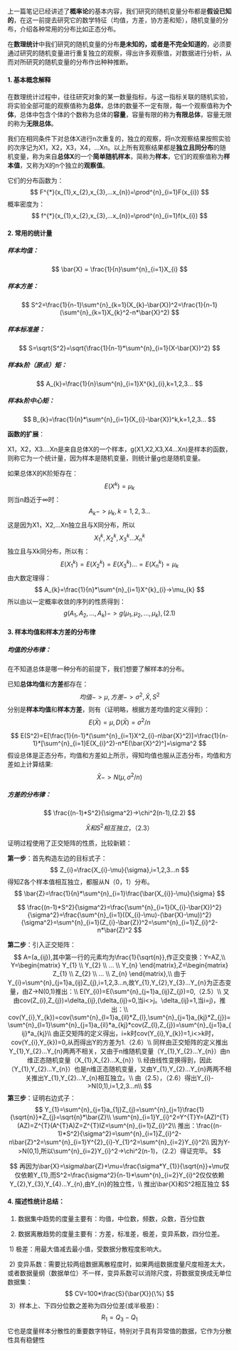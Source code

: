 
上一篇笔记已经讲述了**概率论**的基本内容，我们研究的随机变量分布都是**假设已知的**，在这一前提去研究它的数学特征（均值，方差，协方差和矩），随机变量的分布，介绍各种常用的分布比如正态分布。

在**数理统计**中我们研究的随机变量的分布**是未知的，或者是不完全知道的**，必须要通过研究的随机变量进行重复独立的观察，得出许多观察值，对数据进行分析，从而对所研究的随机变量的分布作出种种推断。

#### 1. 基本概念解释

在数理统计过程中，往往研究对象的某一数量指标，与这一指标关联的随机实验，将实验全部可能的观察值称为**总体**，总体的数量不一定有限，每一个观察值称为**个体**，总体中包含个体的个数称为总体的**容量**，容量有限的称为**有限总体**，容量无限的称为**无限总体**。

我们在相同条件下对总体X进行n次重复的，独立的观察，将n次观察结果按照实验的次序记为X1，X2，X3，X4，...Xn。以上所有观察结果都是**独立且同分布**的随机变量，称为来自**总体X**的一个**简单随机样本**，简称为**样本**，它们的观察值称为**样本值**，又称为X的n个独立的**观察值**。

它们的分布函数为：
$$
F^{*}(x_{1},x_{2},x_{3},...x_{n})=\prod^{n}_{i=1}F(x_{i})
$$
概率密度为：
$$
f^{*}(x_{1},x_{2},x_{3},...x_{n})=\prod^{n}_{i=1}f(x_{i})
$$

#### 2. 常用的统计量

##### 样本均值：

$$
\bar{X} = \frac{1}{n}\sum^{n}_{i=1}X_{i}
$$



##### 样本方差：

$$
S^2=\frac{1}{n-1}\sum^{n}_{k=1}(X_{k}-\bar{X})^2=\frac{1}{n-1}(\sum^{n}_{k=1}X_{k}^2-n*\bar{X}^2)
$$



##### 样本标准差：

$$
S=\sqrt{S^2}=\sqrt{\frac{1}{n-1}*\sum^{n}_{i=1}(X-\bar{X})^2}
$$



##### 样本k阶（原点）矩：

$$
A_{k}=\frac{1}{n}\sum^{n}_{i=1}X^{k}_{i},k=1,2,3...
$$



##### 样本k阶中心矩：

$$
B_{k}=\frac{1}{n}*\sum^{n}_{i=1}(X_{i}-\bar{X})^k,k=1,2,3...
$$



**函数的扩展**：

X1，X2，X3....Xn是来自总体X的一个样本，g(X1,X2,X3,X4...Xn)是样本的函数，则称它为一个统计量，因为样本是随机变量，则统计量g也是随机变量。

如果总体X的K阶矩存在：
$$
E(X^{k})=\mu_{k}
$$
则当n趋近于∞时：
$$
A_{k}->\mu_{k},k=1,2,3...
$$
这是因为X1，X2,...Xn独立且与X同分布，所以
$$
X^{k}_{1},X^{k}_{2},X^{k}_{3}...X^{k}_{n}
$$
独立且与Xk同分布，所以有：
$$
E(X^{k}_{1})=E(X^{k}_{2})=E(X^{k}_{3})...=E(X^{k}_{n})=\mu_{k}
$$
由大数定理得：
$$
A_{k}=\frac{1}{n}*\sum^{n}_{i=1}X^{k}_{i}->\mu_{k}
$$
所以由以一定概率收敛的序列的性质得到：
$$
g(A_{1},A_{2},...,A_{k})->g(\mu_{1},\mu_{2},...,\mu_{k}),(2.1)
$$

#### 3. 样本均值和样本方差的分布律

##### 均值的分布律：

在不知道总体是哪一种分布的前提下，我们想要了解样本的分布。

已知**总体均值**和**方差**都存在：
$$
均值->\mu,方差->\sigma^2,\bar{X},S^2
$$
分别是**样本均值**和**样本方差**，则有（证明略，根据方差均值的定义得到）：
$$
E(\bar{X}) = \mu, D(\bar{X})=\sigma^2/n
$$

$$
E(S^2)=E[\frac{1}{n-1}*(\sum^{n}_{i=1}X^2_{i}-n\bar{X}^2)]=\frac{1}{n-1}*[\sum^{n}_{i=1}E(X_{i}^2)-n*E(\bar{X}^2)^]=\sigma^2
$$
假设总体是正态分布，均值和方差如上所示，得知均值也服从正态分布，均值和方差如上计算结果:
$$
\bar{X}->N(\mu,\sigma^2/n)
$$

##### 方差的分布律：

$$
\frac{(n-1)*S^2}{\sigma^2}->\chi^2(n-1),(2.2)
$$

$$
\bar{X}和S^2相互独立，（2.3）
$$

证明过程使用了正交矩阵的性质，比较新颖：

**第一步**：首先构造左边的目标式子：
$$
Z_{i}=\frac{X_{i}-\mu}{\sigma},i=1,2,3...n
$$
得知Z各个样本值相互独立，都服从N（0，1）分布。
$$
\bar{Z}=\frac{1}{n}*\sum^{n}_{i=1}\frac{\bar{X_{i}}-\mu}{\sigma}
$$

$$
\frac{(n-1)*S^2}{\sigma^2}=\frac{\sum^{n}_{i=1}(X_{i}-\bar{X})^2}{\sigma^2}=\frac{\sum^{n}_{i=1}((X_{i}-\mu)-(\bar{X}-\mu))^2}{\sigma^2}=\sum^{n}_{i=1}(Z_{i}-\bar{Z})^2=\sum^{n}_{i=1}Z_{i}^2-n*\bar{Z}^2
$$

**第二步**：引入正交矩阵：
$$
A=(a_{ij}),其中第一行的元素均为\frac{1}{\sqrt{n}},作正交变换：Y=AZ,\\
Y=\begin{matrix}
Y_{1} \\
Y_{2} \\
... \\
Y_{n}
\end{matrix},Z=\begin{matrix}
Z_{1} \\
Z_{2} \\
... \\
Z_{n}
\end{matrix},\\
由于Y_{i}=\sum^{n}_{j=1}a_{ij}Z_{j},i=1,2,3...n,故Y_{1},Y_{2},Y_{3}...Y_{n}为正态变量，由Z->N(0,1)推出：\\
E(Y_{i})=E(\sum^{n}_{j=1}a_{ij}Z_{j})=0,（2.5）\\
又由cov(Z_{i},Z_{j})=\delta_{ij},(\delta_{ij}=0,当i<>j。\delta_{ij}=1,当i=j)，推出：\\
cov(Y_{i},Y_{k})=cov(\sum^{n}_{l=1}a_{il}*Z_{l},\sum^{n}_{j=1}a_{kj}*Z_{j})=\sum^{n}_{l=1}\sum^{n}_{j=1}a_{il}*a_{kj}*cov(Z_{l},Z_{j})=\sum^{n}_{j=1}a_{ij}*a_{kj}\\
由正交矩阵的定义得出，i=k时cov(Y_{i},Y_{k})=1,i<>k时，cov(Y_{i},Y_{k})=0,从而得出Y的方差为1.（2.6）\\
同样由正交矩阵的定义推出Y_{1},Y_{2}...Y_{n}两两不相关，又由于n维随机变量（Y_{1},Y_{2}...Y_{n}）由n维正态随机变量（X_{1},X_{2}...X_{n}）\\
经由线性变换得到，因此（Y_{1},Y_{2}...Y_{n}）也是n维正态随机变量，又由Y_{1},Y_{2}...Y_{n}两两不相关推出Y_{1},Y_{2}...Y_{n}相互独立。\\
由（2.5），（2.6）得出Y_{i}->N(0,1),i=1,2,3...n\\
$$
**第三步**：证明右边式子：
$$
Y_{1}=\sum^{n}_{j=1}a_{1j}Z_{j}=\sum^{n}_{j=1}\frac{1}{\sqrt{n}}*Z_{j}=\sqrt{n}*\bar{Z}\\
\sum^{n}_{i=1}Y_{i}^2=Y^{T}Y=(AZ)^{T}(AZ)=Z^{T}(A^{T}A)Z=Z^{T}IZ=\sum^{n}_{i=1}Z_{i}^2\\
推出：\frac{(n-1)*S^2}{\sigma^2}=\sum^{n}_{i=1}Z_{i}^2-n\bar{Z}^2=\sum^{n}_{i=1}Y^{2}_{i}-Y_{1}^2=\sum^{n}_{i=2}Y_{i}^2\\
因为Y->N(0,1),所以\sum^{n}_{i=2}Y_{i}^2->\chi^2(n-1)，（2.2）得证完毕。
$$

$$
再因为\bar{X}=\sigma\bar{Z}+\mu=\frac{\sigma*Y_{1}}{\sqrt{n}}+\mu仅仅依赖Y_{1},而S^2=\frac{\sigma^2}{n-1}*\sum^{n}_{i=2}Y_{i}^2仅仅依赖Y_{2},Y_{3},Y_{4}...Y_{n},由Y_{n}的独立性，\\
推出\bar{X}和S^2相互独立
$$

#### 4. 描述性统计总结：

1. 数据集中趋势的度量主要有：均值，中位数，频数，众数，百分位数

2. 数据离散趋势的度量主要有：方差，标准差，极差，变异系数，四分位差。

​       1) 极差：用最大值减去最小值，受数据分散程度影响大。

​       2) 变异系数：需要比较两组数据离散程度时，如果两组数据度量尺度相差太大，或者数据量纲（数据单位）不一样，变异系数可以消除尺度，将数据变换成无单位数据集：
$$
CV=100*\frac{S}{\bar{X}}(\%)
$$
​       3）样本上、下四分位数之差称为四分位差(或半极差)：
$$
R_{1}=Q_{3}-Q_{1}
$$
​            它也是度量样本分散性的重要数字特征，特别对于具有异常值的数据，它作为分散性具有稳健性

